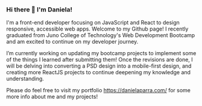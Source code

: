 ### Hi there 👋 I'm Daniela!

I'm a front-end developer focusing on JavaScript and React to design responsive, accessible web apps. Welcome to my Github page! I recently graduated from Juno College of Technology's Web Development Bootcamp and am excited to continue on my developer journey. 

I’m currently working on updating my bootcamp projects to implement some of the things I learned after submitting them! Once the revisions are done, I will be delving into converting a PSD design into a mobile-first design, and creating more ReactJS projects to continue deepening my knowledge and understanding. 

Please do feel free to visit my portfolio https://danielaparra.com/ for some more info about me and my projects!
